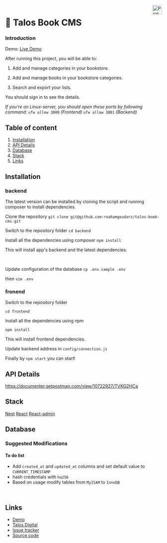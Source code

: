 
<a  href="https://www.talosdigital.com/">

<img  src="https://www.talosdigital.com/wp-content/themes/TalosWeb/assets/img/logo-talos-negative.svg"  alt="Prototype logo"  title="Talos Digiral"  align="right"  height="30"  />

</a>

  

# 📖 Talos Book CMS


### Introduction

  
Demo: [Live Demo](http://94.237.84.11:3000/)

After running this project, you will be able to:

  
1. Add and manage categories in your bookstore.

2. Add and manage books in your bookstore categories.

3. Search and export your lists.

You should sign in to see the details.


  *If you're on Linux-server, you should open these ports by following command:*
  `ufw allow 3000` *(Frontend)*
  `ufw allow 3001` *(Backend)*
  

## Table of content

  

1. [Installation](#installation)
2. [API Details](#API-Details)
3. [Database](#database)
4. [Stack](#Stack)
5. [Links](#links)

  

  

## Installation

### backend

The latest version can be installed by cloning the script and running composer to install dependencies.

  
Clone the repository
`git clone git@github.com:roahamgoudarz/talos-book-cms.git`


Switch to the repository folder
`cd backend`

 
Install all the dependencies using composer
`npm install`

This will install app's backend and the latest dependencies.

<br>

Update configuration of the database
`cp .env.sample .env`

then
`vim .env`


### fronend

Switch to the repository folder

`cd frontend`

 
Install all the dependencies using npm

 
`npm install`

This will install frontend dependencies.

Update backend address in
`config/connection.js`

Finally by `npm start` you can start!


## API Details
https://documenter.getpostman.com/view/10722927/TVKG2HCa


## Stack

[Nest](https://github.com/nestjs/nest)
[React](https://github.com/facebook/react)
[React-admin](https://github.com/marmelab/react-admin)

  
  
## Database

  ### Suggested Modifications

  #### To do list

 - Add `created_at` and `updated_at` columns and set default value to `CURRENT_TIMESTAMP`
 - hash credentials with `ha256`
- Based on usage modify tables from `MyISAM` to `InnoDB`
<br>

## Links

  
  

*  [Demo](http://94.237.84.11:3000/)
*  [Talos Digital](https://www.talosdigital.com/)
*  [Issue tracker](https://github.com/roahamgoudarz/talos-book-cms/issues)
*  [Source code](https://github.com/roahamgoudarz/talos-book-cms)